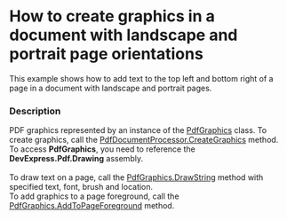 # How to create graphics in a document with landscape and portrait page orientations


This example shows how to add text to the top left and bottom right of a page in a document with landscape and portrait pages.


<h3>Description</h3>

PDF graphics represented by an instance of the <a href="https://documentation.devexpress.com/#CoreLibraries/clsDevExpressPdfPdfGraphicstopic">PdfGraphics</a> class. To create graphics, call the <a href="https://documentation.devexpress.com/#DocumentServer/DevExpressPdfPdfDocumentProcessor_CreateGraphicstopic">PdfDocumentProcessor.CreateGraphics</a> method. To access <strong>PdfGraphics</strong>, you need to reference the<strong> DevExpress.Pdf.Drawing</strong> assembly.<br><br>To draw text on a page, call the <a href="https://documentation.devexpress.com/#CoreLibraries/DevExpressPdfPdfGraphics_DrawStringtopic">PdfGraphics.DrawString</a> method with specified text, font, brush and location.<br>To add graphics to a page foreground, call the <a href="https://documentation.devexpress.com/#CoreLibraries/DevExpressPdfPdfGraphics_AddToPageForegroundtopic">PdfGraphics.AddToPageForeground</a> method.

<br/>


